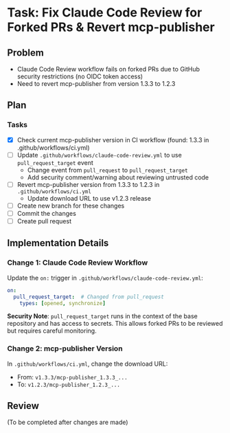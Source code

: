 # Task: Fix Claude Code Review for Forked PRs & Revert mcp-publisher

## Problem
- Claude Code Review workflow fails on forked PRs due to GitHub security restrictions (no OIDC token access)
- Need to revert mcp-publisher from version 1.3.3 to 1.2.3

## Plan

### Tasks
- [x] Check current mcp-publisher version in CI workflow (found: 1.3.3 in .github/workflows/ci.yml)
- [ ] Update `.github/workflows/claude-code-review.yml` to use `pull_request_target` event
  - Change event from `pull_request` to `pull_request_target`
  - Add security comment/warning about reviewing untrusted code
- [ ] Revert mcp-publisher version from 1.3.3 to 1.2.3 in `.github/workflows/ci.yml`
  - Update download URL to use v1.2.3 release
- [ ] Create new branch for these changes
- [ ] Commit the changes
- [ ] Create pull request

## Implementation Details

### Change 1: Claude Code Review Workflow
Update the `on:` trigger in `.github/workflows/claude-code-review.yml`:
```yaml
on:
  pull_request_target:  # Changed from pull_request
    types: [opened, synchronize]
```

**Security Note**: `pull_request_target` runs in the context of the base repository and has access to secrets. This allows forked PRs to be reviewed but requires careful monitoring.

### Change 2: mcp-publisher Version
In `.github/workflows/ci.yml`, change the download URL:
- From: `v1.3.3/mcp-publisher_1.3.3_...`
- To: `v1.2.3/mcp-publisher_1.2.3_...`

## Review
(To be completed after changes are made)
